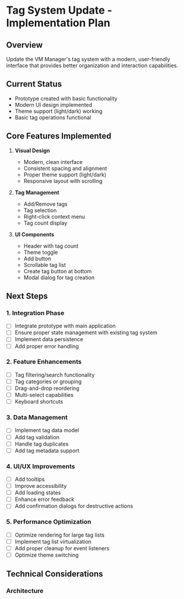 # Tag System Update - Implementation Plan

## Overview
Update the VM Manager's tag system with a modern, user-friendly interface that provides better organization and interaction capabilities.

## Current Status
- Prototype created with basic functionality
- Modern UI design implemented
- Theme support (light/dark) working
- Basic tag operations functional

## Core Features Implemented
1. **Visual Design**
   - Modern, clean interface
   - Consistent spacing and alignment
   - Proper theme support (light/dark)
   - Responsive layout with scrolling

2. **Tag Management**
   - Add/Remove tags
   - Tag selection
   - Right-click context menu
   - Tag count display

3. **UI Components**
   - Header with tag count
   - Theme toggle
   - Add button
   - Scrollable tag list
   - Create tag button at bottom
   - Modal dialog for tag creation

## Next Steps

### 1. Integration Phase
- [ ] Integrate prototype with main application
- [ ] Ensure proper state management with existing tag system
- [ ] Implement data persistence
- [ ] Add proper error handling

### 2. Feature Enhancements
- [ ] Tag filtering/search functionality
- [ ] Tag categories or grouping
- [ ] Drag-and-drop reordering
- [ ] Multi-select capabilities
- [ ] Keyboard shortcuts

### 3. Data Management
- [ ] Implement tag data model
- [ ] Add tag validation
- [ ] Handle tag duplicates
- [ ] Add tag metadata support

### 4. UI/UX Improvements
- [ ] Add tooltips
- [ ] Improve accessibility
- [ ] Add loading states
- [ ] Enhance error feedback
- [ ] Add confirmation dialogs for destructive actions

### 5. Performance Optimization
- [ ] Optimize rendering for large tag lists
- [ ] Implement tag list virtualization
- [ ] Add proper cleanup for event listeners
- [ ] Optimize theme switching

## Technical Considerations

### Architecture 